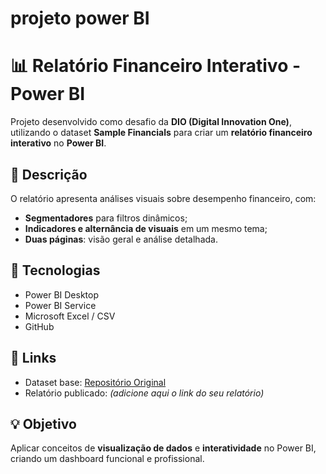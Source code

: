 # projeto power BI

# 📊 Relatório Financeiro Interativo - Power BI

Projeto desenvolvido como desafio da **DIO (Digital Innovation One)**, utilizando o dataset **Sample Financials** para criar um **relatório financeiro interativo** no **Power BI**.

## 🧠 Descrição
O relatório apresenta análises visuais sobre desempenho financeiro, com:
- **Segmentadores** para filtros dinâmicos;
- **Indicadores e alternância de visuais** em um mesmo tema;
- **Duas páginas**: visão geral e análise detalhada.

## 🚀 Tecnologias
- Power BI Desktop  
- Power BI Service  
- Microsoft Excel / CSV  
- GitHub  

## 🔗 Links
- Dataset base: [Repositório Original](https://github.com/julianazanelatto/power_bi_analyst)  
- Relatório publicado: *(adicione aqui o link do seu relatório)*  

## 💡 Objetivo
Aplicar conceitos de **visualização de dados** e **interatividade** no Power BI, criando um dashboard funcional e profissional.
